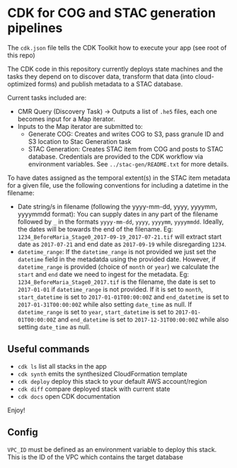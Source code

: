 
# CDK for COG and STAC generation pipelines

The `cdk.json` file tells the CDK Toolkit how to execute your app (see root of this repo)

The CDK code in this repository currently deploys state machines and the tasks they depend on to discover data, transform that data (into cloud-optimized forms) and publish metadata to a STAC database.

Current tasks included are:

* CMR Query (Discovery Task) -> Outputs a list of `.he5` files, each one becomes input for a Map iterator.
* Inputs to the Map iterator are submitted to:
  * Generate COG: Creates and writes COG to S3, pass granule ID and S3 location to Stac Generation task
  * STAC Generation: Creates STAC item from COG and posts to STAC database. Credentials are provided to the CDK workflow via environment variables. See `../stac-gen/README.txt` for more details.

To have dates assigned as the temporal extent(s) in the STAC item metadata for a given file, use the following conventions for including a datetime in the filename:

* Date string/s in filename (following the yyyy-mm-dd, yyyy, yyyymm, yyyymmdd format): You can supply dates in any part of the filename followed by `_` in the formats `yyyy-mm-dd`, `yyyy`, `yyyymm`, `yyyymmdd`. Ideally, the dates will be towards the end of the filename. Eg: `1234_BeforeMaria_Stage0_2017-09-19_2017-07-21.tif` will extract start date as `2017-07-21` and end date as `2017-09-19` while disregarding `1234`.
* `datetime_range`: If the `datetime_range` is not provided we just set the `datetime` field in the metadatda using the provided date. However, if `datetime_range` is provided (choice of `month` or `year`) we calculate the `start` and `end` date we need to ingest for the metadata. Eg: `1234_BeforeMaria_Stage0_2017.tif` is the filename, the date is set to `2017-01-01` if `datetime_range` is not provided. If it is set to `month`, `start_datetime` is set to `2017-01-01T00:00:00Z` and `end_datetime` is set to `2017-01-31T00:00:00Z` while also setting `date_time` as null. If `datetime_range` is set to `year`, `start_datetime` is set to `2017-01-01T00:00:00Z` and `end_datetime` is set to `2017-12-31T00:00:00Z` while also setting `date_time` as null.

## Useful commands

* `cdk ls`          list all stacks in the app
* `cdk synth`       emits the synthesized CloudFormation template
* `cdk deploy`      deploy this stack to your default AWS account/region
* `cdk diff`        compare deployed stack with current state
* `cdk docs`        open CDK documentation

Enjoy!

## Config

`VPC_ID` must be defined as an environment variable to deploy this stack. This is the ID of the VPC which contains the target database

